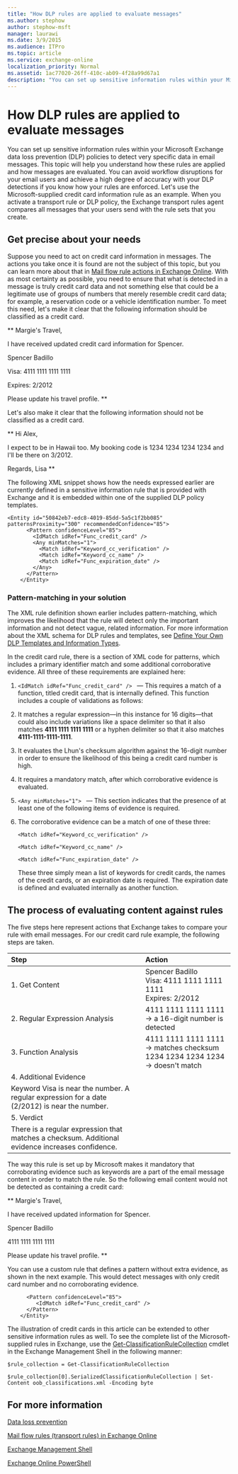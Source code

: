 ```yaml
---
title: "How DLP rules are applied to evaluate messages"
ms.author: stephow
author: stephow-msft
manager: laurawi
ms.date: 3/9/2015
ms.audience: ITPro
ms.topic: article
ms.service: exchange-online
localization_priority: Normal
ms.assetid: 1ac77020-26ff-410c-ab09-4f28a99d67a1
description: "You can set up sensitive information rules within your Microsoft Exchange data loss prevention (DLP) policies to detect very specific data in email messages. This topic will help you understand how these rules are applied and how messages are evaluated. You can avoid workflow disruptions for your email users and achieve a high degree of accuracy with your DLP detections if you know how your rules are enforced. Let's use the Microsoft-supplied credit card information rule as an example. When you activate a transport rule or DLP policy, the Exchange transport rules agent compares all messages that your users send with the rule sets that you create."
---
```


# How DLP rules are applied to evaluate messages

You can set up sensitive information rules within your Microsoft Exchange data loss prevention (DLP) policies to detect very specific data in email messages. This topic will help you understand how these rules are applied and how messages are evaluated. You can avoid workflow disruptions for your email users and achieve a high degree of accuracy with your DLP detections if you know how your rules are enforced. Let's use the Microsoft-supplied credit card information rule as an example. When you activate a transport rule or DLP policy, the Exchange transport rules agent compares all messages that your users send with the rule sets that you create.
  
## Get precise about your needs

Suppose you need to act on credit card information in messages. The actions you take once it is found are not the subject of this topic, but you can learn more about that in [Mail flow rule actions in Exchange Online](../../security-and-compliance/mail-flow-rules/mail-flow-rule-actions.md). With as most certainty as possible, you need to ensure that what is detected in a message is truly credit card data and not something else that could be a legitimate use of groups of numbers that merely resemble credit card data; for example, a reservation code or a vehicle identification number. To meet this need, let's make it clear that the following information should be classified as a credit card.
  
 ** Margie's Travel, 
  
 I have received updated credit card information for Spencer. 
  
 Spencer Badillo 
  
 Visa: 4111 1111 1111 1111 
  
 Expires: 2/2012 
  
 Please update his travel profile. **
  
Let's also make it clear that the following information should not be classified as a credit card.
  
 ** Hi Alex, 
  
 I expect to be in Hawaii too. My booking code is 1234 1234 1234 1234 and I'll be there on 3/2012. 
  
 Regards, Lisa **
  
The following XML snippet shows how the needs expressed earlier are currently defined in a sensitive information rule that is provided with Exchange and it is embedded within one of the supplied DLP policy templates.
  
```
<Entity id="50842eb7-edc8-4019-85dd-5a5c1f2bb085" patternsProximity="300" recommendedConfidence="85">
      <Pattern confidenceLevel="85">
        <IdMatch idRef="Func_credit_card" />
        <Any minMatches="1">
          <Match idRef="Keyword_cc_verification" />
          <Match idRef="Keyword_cc_name" />
          <Match idRef="Func_expiration_date" />
        </Any>
      </Pattern>
    </Entity>
```

### Pattern-matching in your solution

The XML rule definition shown earlier includes pattern-matching, which improves the likelihood that the rule will detect only the important information and not detect vague, related information. For more information about the XML schema for DLP rules and templates, see [Define Your Own DLP Templates and Information Types](http://technet.microsoft.com/library/f4622dba-3347-4758-b4a2-f01b043c908c.aspx).
  
In the credit card rule, there is a section of XML code for patterns, which includes a primary identifier match and some additional corroborative evidence. All three of these requirements are explained here:
  
1.  `<IdMatch idRef="Func_credit_card" /> ` — This requires a match of a function, titled credit card, that is internally defined. This function includes a couple of validations as follows: 
    
1. It matches a regular expression—in this instance for 16 digits—that could also include variations like a space delimiter so that it also matches **4111 1111 1111 1111** or a hyphen delimiter so that it also matches **4111-1111-1111-1111**.
    
2. It evaluates the Lhun's checksum algorithm against the 16-digit number in order to ensure the likelihood of this being a credit card number is high.
    
3. It requires a mandatory match, after which corroborative evidence is evaluated. 
    
2.  `<Any minMatches="1"> ` — This section indicates that the presence of at least one of the following items of evidence is required. 
    
3. The corroborative evidence can be a match of one of these three:
    
     `<Match idRef="Keyword_cc_verification" />`
    
     `<Match idRef="Keyword_cc_name" />`
    
     `<Match idRef="Func_expiration_date" />`
    
    These three simply mean a list of keywords for credit cards, the names of the credit cards, or an expiration date is required. The expiration date is defined and evaluated internally as another function.
    
## The process of evaluating content against rules

The five steps here represent actions that Exchange takes to compare your rule with email messages. For our credit card rule example, the following steps are taken.
  
|**Step**|**Action**|
|:-----|:-----|
|1. Get Content  <br/> |Spencer Badillo  <br/> Visa: 4111 1111 1111 1111  <br/> Expires: 2/2012  <br/> |
|2. Regular Expression Analysis  <br/> |4111 1111 1111 1111 -\> a 16-digit number is detected  <br/> |
|3. Function Analysis  <br/> | 4111 1111 1111 1111 -\> matches checksum  <br/>  1234 1234 1234 1234 -\> doesn't match  <br/> |
|4. Additional Evidence  <br/> |
Keyword Visa is near the number. A regular expression for a date (2/2012) is near the number. |
|5. Verdict  <br/> |
There is a regular expression that matches a checksum. Additional evidence increases confidence. |
   
The way this rule is set up by Microsoft makes it mandatory that corroborating evidence such as keywords are a part of the email message content in order to match the rule. So the following email content would not be detected as containing a credit card:
  
 ** Margie's Travel, 
  
 I have received updated information for Spencer. 
  
 Spencer Badillo 
  
 4111 1111 1111 1111 
  
 Please update his travel profile. **
  
You can use a custom rule that defines a pattern without extra evidence, as shown in the next example. This would detect messages with only credit card number and no corroborating evidence.
  
```
      <Pattern confidenceLevel="85">
         <IdMatch idRef="Func_credit_card" />
      </Pattern>
    </Entity>
```

The illustration of credit cards in this article can be extended to other sensitive information rules as well. To see the complete list of the Microsoft-supplied rules in Exchange, use the [Get-ClassificationRuleCollection](http://technet.microsoft.com/library/bb740ed7-6af4-4053-ad9c-6688ca42b481.aspx) cmdlet in the Exchange Management Shell in the following manner: 
  
```
$rule_collection = Get-ClassificationRuleCollection
```

```
$rule_collection[0].SerializedClassificationRuleCollection | Set-Content oob_classifications.xml -Encoding byte
```

## For more information

[Data loss prevention](data-loss-prevention.md)
  
[Mail flow rules (transport rules) in Exchange Online](../../security-and-compliance/mail-flow-rules/mail-flow-rules.md)
  
[Exchange Management Shell](http://technet.microsoft.com/library/925ad66f-2f05-4269-9923-c353d9c19312.aspx)
  
[Exchange Online PowerShell](http://technet.microsoft.com/library/1cb603b0-2961-4afe-b879-b048fe0f64a2.aspx)
  

